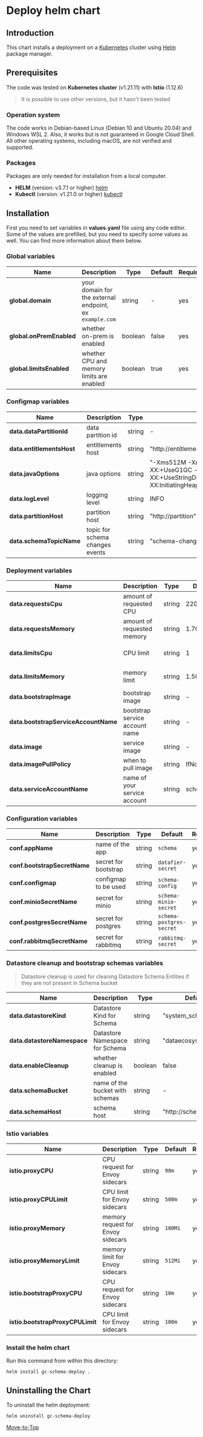 <!--- Deploy --->

# Deploy helm chart

## Introduction

This chart installs a deployment on a [Kubernetes](https://kubernetes.io) cluster using [Helm](https://helm.sh) package manager.

## Prerequisites

The code was tested on **Kubernetes cluster** (v1.21.11) with **Istio** (1.12.6)
> It is possible to use other versions, but it hasn't been tested

### Operation system

The code works in Debian-based Linux (Debian 10 and Ubuntu 20.04) and Windows WSL 2. Also, it works but is not guaranteed in Google Cloud Shell. All other operating systems, including macOS, are not verified and supported.

### Packages

Packages are only needed for installation from a local computer.

* **HELM** (version: v3.7.1 or higher) [helm](https://helm.sh/docs/intro/install/)
* **Kubectl** (version: v1.21.0 or higher) [kubectl](https://kubernetes.io/docs/tasks/tools/#kubectl)

## Installation

First you need to set variables in **values.yaml** file using any code editor. Some of the values are prefilled, but you need to specify some values as well. You can find more information about them below.

### Global variables

| Name | Description | Type | Default |Required |
|------|-------------|------|---------|---------|
**global.domain** | your domain for the external endpoint, ex `example.com` | string | - | yes
**global.onPremEnabled** | whether on-prem is enabled | boolean | false | yes
**global.limitsEnabled** | whether CPU and memory limits are enabled | boolean | true | yes

### Configmap variables

| Name | Description | Type | Default |Required |
|------|-------------|------|---------|---------|
**data.dataPartitionId** | data partition id | string | - | yes
**data.entitlementsHost** | entitlements host | string | "http://entitlements" | yes
**data.javaOptions** | java options | string | "-Xms512M -Xmx1024M -XX:+UseG1GC -XX:+UseStringDeduplication -XX:InitiatingHeapOccupancyPercent=45" | yes
**data.logLevel** | logging level | string | INFO | yes
**data.partitionHost** | partition host | string | "http://partition" | yes
**data.schemaTopicName** | topic for schema changes events | string | "schema-changed" | yes

### Deployment variables

| Name | Description | Type | Default |Required |
|------|-------------|------|---------|---------|
**data.requestsCpu** | amount of requested CPU | string | 220m | yes
**data.requestsMemory** | amount of requested memory| string | 1.7G | yes
**data.limitsCpu** | CPU limit | string | 1 | only if `global.limitsEnabled` is true
**data.limitsMemory** | memory limit | string | 1.5G | only if `global.limitsEnabled` is true
**data.bootstrapImage** | bootstrap image | string | - | yes
**data.bootstrapServiceAccountName** | bootstrap service account name | string | - | yes
**data.image** | service image | string | - | yes
**data.imagePullPolicy** | when to pull image | string | IfNotPresent | yes
**data.serviceAccountName** | name of your service account | string | schema | yes

### Configuration variables

| Name | Description | Type | Default |Required |
|------|-------------|------|---------|---------|
**conf.appName** | name of the app | string | `schema` | yes
**conf.bootstrapSecretName** | secret for bootstrap | string | `datafier-secret` | yes
**conf.configmap** | configmap to be used | string | `schema-config` | yes
**conf.minioSecretName** | secret for minio | string | `schema-minio-secret` | yes
**conf.postgresSecretName** | secret for postgres | string | `schema-postgres-secret` | yes
**conf.rabbitmqSecretName** | secret for rabbitmq | string | `rabbitmq-secret` | yes

### Datastore cleanup and bootstrap schemas variables

> Datastore cleanup is used for cleaning Datastore Schema Entities if they are not present in Schema bucket

| Name | Description | Type | Default |Required |
|------|-------------|------|---------|---------|
**data.datastoreKind** | Datastore Kind for Schema | string | "system_schema_osm" | yes
**data.datastoreNamespace** | Datastore Namespace for Schema | string | "dataecosystem" | yes
**data.enableCleanup** | whether cleanup is enabled | boolean | false | yes
**data.schemaBucket** | name of the bucket with schemas | string | - | yes
**data.schemaHost** | schema host | string | "http://schema" | yes

### Istio variables

| Name | Description | Type | Default |Required |
|------|-------------|------|---------|---------|
**istio.proxyCPU** | CPU request for Envoy sidecars | string | `90m` | yes
**istio.proxyCPULimit** | CPU limit for Envoy sidecars | string | `500m` | yes
**istio.proxyMemory** | memory request for Envoy sidecars | string | `100Mi` | yes
**istio.proxyMemoryLimit** | memory limit for Envoy sidecars | string | `512Mi` | yes
**istio.bootstrapProxyCPU** | CPU request for Envoy sidecars | string | `10m` | yes
**istio.bootstrapProxyCPULimit** | CPU limit for Envoy sidecars | string | `100m` | yes

### Install the helm chart

Run this command from within this directory:

```console
helm install gc-schema-deploy .
```

## Uninstalling the Chart

To uninstall the helm deployment:

```console
helm uninstall gc-schema-deploy
```

[Move-to-Top](#deploy-helm-chart)

